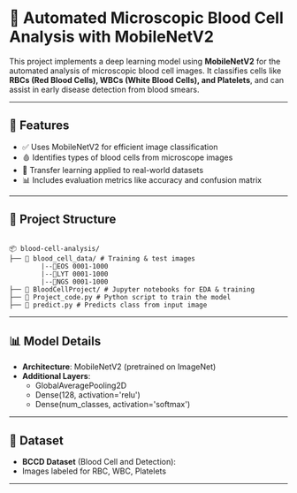 # 🧬 Automated Microscopic Blood Cell Analysis with MobileNetV2

This project implements a deep learning model using **MobileNetV2** for the automated analysis of microscopic blood cell images. It classifies cells like **RBCs (Red Blood Cells), WBCs (White Blood Cells), and Platelets**, and can assist in early disease detection from blood smears.

---

## 📌 Features

- ✅ Uses MobileNetV2 for efficient image classification
- 🩸 Identifies types of blood cells from microscope images
- 🧠 Transfer learning applied to real-world datasets
- 📊 Includes evaluation metrics like accuracy and confusion matrix

---

## 📁 Project Structure
```

📦 blood-cell-analysis/
├── 📂 blood_cell_data/ # Training & test images
        |--📂EOS 0001-1000
        |--📂LYT 0001-1000
        |--📂NGS 0001-1000
├── 📂 BloodCellProject/ # Jupyter notebooks for EDA & training
├── 📜 Project_code.py # Python script to train the model
├── 📜 predict.py # Predicts class from input image

```

---

## 📊 Model Details

- **Architecture**: MobileNetV2 (pretrained on ImageNet)
- **Additional Layers**:
  - GlobalAveragePooling2D
  - Dense(128, activation='relu')
  - Dense(num_classes, activation='softmax')

---

## 🧪 Dataset

- **BCCD Dataset** (Blood Cell and Detection): 
- Images labeled for RBC, WBC, Platelets

---





